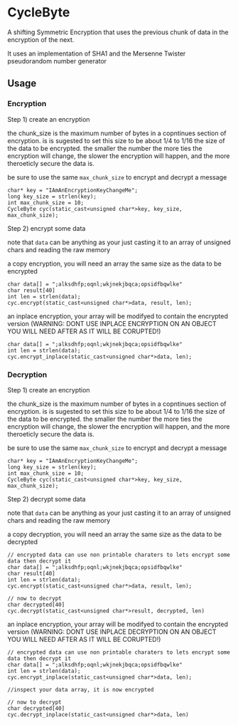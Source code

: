 # CycleByte


A shifting Symmetric Encryption that uses the previous chunk of data in the encryption of the next.

It uses an implementation of SHA1 and the Mersenne Twister pseudorandom number generator


## Usage

### Encryption


Step 1) create an encryption
 
the chunk_size is the maximum number of bytes in a copntinues section of encryption. is is sugested to set this size to be about 1/4 to 1/16 the size
of the data to be encrypted. the smaller the number the more ties the encryption will change, the slower the encryption will happen, and the more theroeticly secure the data is.

be sure to use the same `max_chunk_size` to encrypt and decrypt a message

    char* key = "IAmAnEncryptionKeyChangeMe";
    long key_size = strlen(key);
    int max_chunk_size = 10;
    CycleByte cyc(static_cast<unsigned char*>key, key_size, max_chunk_size);

Step 2) encrypt some data

note that `data` can be anything as your just casting it to an array of unsigned chars and reading the raw memory

a copy encryption, you will need an array the same size as the data to be encrypted 


    char data[] = ";alksdhfp;oqnl;wkjnekjbqca;opsidfbqwlke"
    char result[40]
    int len = strlen(data);
    cyc.encrypt(static_cast<unsigned char*>data, result, len);


an inplace encryption, your array will be modifyed to contain the encrypted version 
(WARNING: DONT USE INPLACE ENCRYPTION ON AN OBJECT YOU WILL NEED AFTER AS IT WILL BE CORUPTED!) 


    char data[] = ";alksdhfp;oqnl;wkjnekjbqca;opsidfbqwlke"
    int len = strlen(data);
    cyc.encrypt_inplace(static_cast<unsigned char*>data, len);


### Decryption
Step 1) create an encryption 

the chunk_size is the maximum number of bytes in a copntinues section of encryption. is is sugested to set this size to be about 1/4 to 1/16 the size
of the data to be encrypted. the smaller the number the more ties the encryption will change, the slower the encryption will happen, and the more theroeticly secure the data is.

be sure to use the same `max_chunk_size` to encrypt and decrypt a message


    char* key = "IAmAnEncryptionKeyChangeMe";
    long key_size = strlen(key);
    int max_chunk_size = 10;
    CycleByte cyc(static_cast<unsigned char*>key, key_size, max_chunk_size);


Step 2) decrypt some data

note that `data` can be anything as your just casting it to an array of unsigned chars and reading the raw memory

a copy decryption, you will need an array the same size as the data to be decrypted 

    // encrypted data can use non printable charaters to lets encrypt some data then decrypt it
    char data[] = ";alksdhfp;oqnl;wkjnekjbqca;opsidfbqwlke"
    char result[40]
    int len = strlen(data);
    cyc.encrypt(static_cast<unsigned char*>data, result, len);

    // now to decrypt
    char decrypted[40]
    cyc.decrypt(static_cast<unsigned char*>result, decrypted, len)


an inplace encryption, your array will be modifyed to contain the encrypted version 
(WARNING: DONT USE INPLACE DECRYPTION ON AN OBJECT YOU WILL NEED AFTER AS IT WILL BE CORUPTED!) 


    // encrypted data can use non printable charaters to lets encrypt some data then decrypt it
    char data[] = ";alksdhfp;oqnl;wkjnekjbqca;opsidfbqwlke"
    int len = strlen(data);
    cyc.encrypt_inplace(static_cast<unsigned char*>data, len);

    //inspect your data array, it is now encrypted

    // now to decrypt
    char decrypted[40]
    cyc.decrypt_inplace(static_cast<unsigned char*>data, len)
